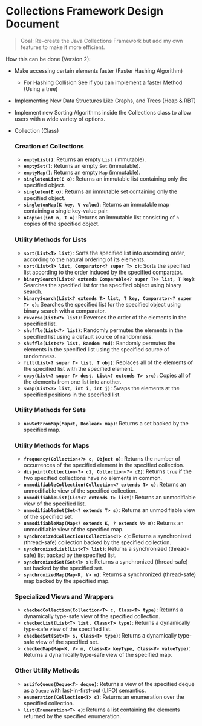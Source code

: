 
# Collections Framework Design Document

> Goal: Re-create the Java Collections Framework but add my own features to make it more efficient.
> 

How this can be done (Version 2): 

- Make accessing certain elements faster (Faster Hashing Algorithm)
    - For Hashing Collision See if you can implement a faster Method (Using a tree)
- Implementing New Data Structures Like Graphs, and Trees (Heap & RBT)
- Implement new Sorting Algorithms inside the Collections class to allow users with a wide variety of options.

- Collection (Class)
    
    ### Creation of Collections
    
    - **`emptyList()`**: Returns an empty `List` (immutable).
    - **`emptySet()`**: Returns an empty `Set` (immutable).
    - **`emptyMap()`**: Returns an empty `Map` (immutable).
    - **`singletonList(E o)`**: Returns an immutable list containing only the specified object.
    - **`singleton(E o)`**: Returns an immutable set containing only the specified object.
    - **`singletonMap(K key, V value)`**: Returns an immutable map containing a single key-value pair.
    - **`nCopies(int n, T o)`**: Returns an immutable list consisting of `n` copies of the specified object.
    
    ### Utility Methods for Lists
    
    - **`sort(List<T> list)`**: Sorts the specified list into ascending order, according to the natural ordering of its elements.
    - **`sort(List<T> list, Comparator<? super T> c)`**: Sorts the specified list according to the order induced by the specified comparator.
    - **`binarySearch(List<? extends Comparable<? super T>> list, T key)`**: Searches the specified list for the specified object using binary search.
    - **`binarySearch(List<? extends T> list, T key, Comparator<? super T> c)`**: Searches the specified list for the specified object using binary search with a comparator.
    - **`reverse(List<?> list)`**: Reverses the order of the elements in the specified list.
    - **`shuffle(List<?> list)`**: Randomly permutes the elements in the specified list using a default source of randomness.
    - **`shuffle(List<?> list, Random rnd)`**: Randomly permutes the elements in the specified list using the specified source of randomness.
    - **`fill(List<? super T> list, T obj)`**: Replaces all of the elements of the specified list with the specified element.
    - **`copy(List<? super T> dest, List<? extends T> src)`**: Copies all of the elements from one list into another.
    - **`swap(List<?> list, int i, int j)`**: Swaps the elements at the specified positions in the specified list.
    
    ### Utility Methods for Sets
    
    - **`newSetFromMap(Map<E, Boolean> map)`**: Returns a set backed by the specified map.
    
    ### Utility Methods for Maps
    
    - **`frequency(Collection<?> c, Object o)`**: Returns the number of occurrences of the specified element in the specified collection.
    - **`disjoint(Collection<?> c1, Collection<?> c2)`**: Returns `true` if the two specified collections have no elements in common.
    - **`unmodifiableCollection(Collection<? extends T> c)`**: Returns an unmodifiable view of the specified collection.
    - **`unmodifiableList(List<? extends T> list)`**: Returns an unmodifiable view of the specified list.
    - **`unmodifiableSet(Set<? extends T> s)`**: Returns an unmodifiable view of the specified set.
    - **`unmodifiableMap(Map<? extends K, ? extends V> m)`**: Returns an unmodifiable view of the specified map.
    - **`synchronizedCollection(Collection<T> c)`**: Returns a synchronized (thread-safe) collection backed by the specified collection.
    - **`synchronizedList(List<T> list)`**: Returns a synchronized (thread-safe) list backed by the specified list.
    - **`synchronizedSet(Set<T> s)`**: Returns a synchronized (thread-safe) set backed by the specified set.
    - **`synchronizedMap(Map<K, V> m)`**: Returns a synchronized (thread-safe) map backed by the specified map.
    
    ### Specialized Views and Wrappers
    
    - **`checkedCollection(Collection<T> c, Class<T> type)`**: Returns a dynamically type-safe view of the specified collection.
    - **`checkedList(List<T> list, Class<T> type)`**: Returns a dynamically type-safe view of the specified list.
    - **`checkedSet(Set<T> s, Class<T> type)`**: Returns a dynamically type-safe view of the specified set.
    - **`checkedMap(Map<K, V> m, Class<K> keyType, Class<V> valueType)`**: Returns a dynamically type-safe view of the specified map.
    
    ### Other Utility Methods
    
    - **`asLifoQueue(Deque<T> deque)`**: Returns a view of the specified deque as a `Queue` with last-in-first-out (LIFO) semantics.
    - **`enumeration(Collection<T> c)`**: Returns an enumeration over the specified collection.
    - **`list(Enumeration<T> e)`**: Returns a list containing the elements returned by the specified enumeration.

